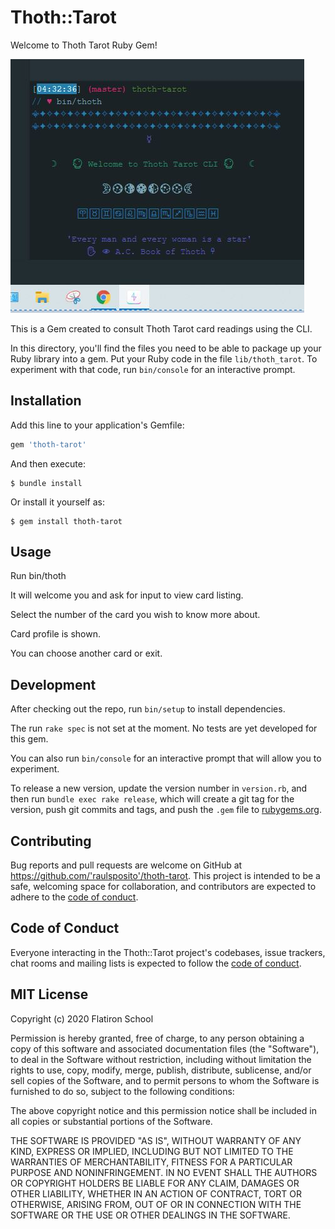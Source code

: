 # Thoth::Tarot

Welcome to Thoth Tarot Ruby Gem! 

![](Thoth.png)

This is a Gem created to consult Thoth Tarot card readings using the CLI.

In this directory, you'll find the files you need to be able to package up your Ruby library into a gem. Put your Ruby code in the file `lib/thoth_tarot`. To experiment with that code, run `bin/console` for an interactive prompt.

## Installation

Add this line to your application's Gemfile:

```ruby
gem 'thoth-tarot'
```

And then execute:

    $ bundle install

Or install it yourself as:

    $ gem install thoth-tarot

## Usage

Run bin/thoth

It will welcome you and ask for input to view card listing.

Select the number of the card you wish to know more about.

Card profile is shown.

You can choose another card or exit.


## Development

After checking out the repo, run `bin/setup` to install dependencies. 

The run `rake spec` is not set at the moment. No tests are yet developed for this gem.

You can also run `bin/console` for an interactive prompt that will allow you to experiment.

To release a new version, update the version number in `version.rb`, and then run `bundle exec rake release`, which will create a git tag for the version, push git commits and tags, and push the `.gem` file to [rubygems.org](https://rubygems.org).

## Contributing

Bug reports and pull requests are welcome on GitHub at https://github.com/'raulsposito'/thoth-tarot. This project is intended to be a safe, welcoming space for collaboration, and contributors are expected to adhere to the [code of conduct](https://github.com/'raulsposito'/thoth-tarot/blob/master/CODE_OF_CONDUCT.md).


## Code of Conduct

Everyone interacting in the Thoth::Tarot project's codebases, issue trackers, chat rooms and mailing lists is expected to follow the [code of conduct](https://github.com/'raulsposito'/thoth-tarot/blob/master/CODE_OF_CONDUCT.md).

## MIT License 

Copyright (c) 2020 Flatiron School 

Permission is hereby granted, free of charge, to any person obtaining a copy of this software and associated documentation files (the "Software"), to deal in the Software without restriction, including without limitation the rights to use, copy, modify, merge, publish, distribute, sublicense, and/or sell copies of the Software, and to permit persons to whom the Software is furnished to do so, subject to the following conditions:

The above copyright notice and this permission notice shall be included in all copies or substantial portions of the Software.

THE SOFTWARE IS PROVIDED "AS IS", WITHOUT WARRANTY OF ANY KIND, EXPRESS OR IMPLIED, INCLUDING BUT NOT LIMITED TO THE WARRANTIES OF MERCHANTABILITY, FITNESS FOR A PARTICULAR PURPOSE AND NONINFRINGEMENT. IN NO EVENT SHALL THE AUTHORS OR COPYRIGHT HOLDERS BE LIABLE FOR ANY CLAIM, DAMAGES OR OTHER LIABILITY, WHETHER IN AN ACTION OF CONTRACT, TORT OR OTHERWISE, ARISING FROM, OUT OF OR IN CONNECTION WITH THE SOFTWARE OR THE USE OR OTHER DEALINGS IN THE SOFTWARE.
